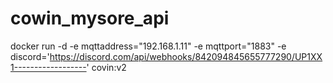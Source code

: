 # cowin_mysore_api

docker run -d -e mqttaddress="192.168.1.11" -e mqttport="1883" -e discord='https://discord.com/api/webhooks/842094845655777290/UP1XX1------------------' covin:v2

